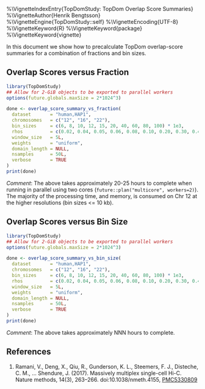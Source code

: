 %\VignetteIndexEntry{TopDomStudy: TopDom Overlap Score Summaries}
%\VignetteAuthor{Henrik Bengtsson}
%\VignetteEngine{TopDomStudy::self}
%\VignetteEncoding{UTF-8}
%\VignetteKeyword{R}
%\VignetteKeyword{package}
%\VignetteKeyword{vignette}


In this document we show how to precalculate TopDom overlap-score summaries for a combination of fractions and bin sizes.


## Overlap Scores versus Fraction

```r
library(TopDomStudy)
## Allow for 2-GiB objects to be exported to parallel workers
options(future.globals.maxSize = 2*1024^3)

done <- overlap_score_summary_vs_fraction(
  dataset       = "human,HAP1",
  chromosomes   = c("12", "16", "22"),
  bin_sizes     = c(6, 8, 10, 12, 15, 20, 40, 60, 80, 100) * 1e3,
  rhos          = c(0.02, 0.04, 0.05, 0.06, 0.08, 0.10, 0.20, 0.30, 0.40, 0.50),
  window_size   = 5L,
  weights       = "uniform",
  domain_length = NULL,
  nsamples      = 50L,
  verbose       = TRUE
)
print(done)
```

_Comment_: The above takes approximately 20-25 hours to complete when running in parallel using two cores (`future::plan("multicore", workers=2)`).  The majority of the processing time, and memory, is consumed on Chr 12 at the higher resolutions (bin sizes <= 10 kb).



## Overlap Scores versus Bin Size

```r
library(TopDomStudy)
## Allow for 2-GiB objects to be exported to parallel workers
options(future.globals.maxSize = 2*1024^3)

done <- overlap_score_summary_vs_bin_size(
  dataset       = "human,HAP1",
  chromosomes   = c("12", "16", "22"),
  bin_sizes     = c(6, 8, 10, 12, 15, 20, 40, 60, 80, 100) * 1e3,
  rhos          = c(0.02, 0.04, 0.05, 0.06, 0.08, 0.10, 0.20, 0.30, 0.40, 0.50),
  window_size   = 5L,
  weights       = "uniform",
  domain_length = NULL,
  nsamples      = 50L,
  verbose       = TRUE
)
print(done)
```

_Comment_: The above takes approximately NNN hours to complete.


## References

1. Ramani, V., Deng, X., Qiu, R., Gunderson, K. L., Steemers, F. J., Disteche, C. M., … Shendure, J. (2017). Massively multiplex single-cell Hi-C. Nature methods, 14(3), 263–266. doi:10.1038/nmeth.4155, [PMC5330809](https://www.ncbi.nlm.nih.gov/pmc/articles/PMC5330809/)

